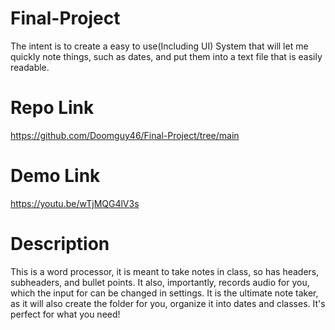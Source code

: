 # Final-Project
The intent is to create a easy to use(Including UI) System that will let me quickly note things, such as dates, and put them into a text file that is easily readable. 
# Repo Link 
https://github.com/Doomguy46/Final-Project/tree/main
# Demo Link  
https://youtu.be/wTjMQG4lV3s
# Description
This is a word processor, it is meant to take notes in class, so has headers, subheaders, and bullet points. It also, importantly, records audio for you, which the input for can be changed in settings. It is the ultimate note taker, as it will also create the folder for you, organize it into dates and classes. It's perfect for what you need!
